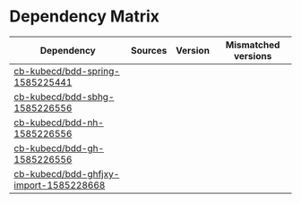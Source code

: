 # Dependency Matrix

Dependency | Sources | Version | Mismatched versions
---------- | ------- | ------- | -------------------
[cb-kubecd/bdd-spring-1585225441](https://github.com/cb-kubecd/bdd-spring-1585225441.git) |  | []() | 
[cb-kubecd/bdd-sbhg-1585226556](https://github.com/cb-kubecd/bdd-sbhg-1585226556.git) |  | []() | 
[cb-kubecd/bdd-nh-1585226556](https://github.com/cb-kubecd/bdd-nh-1585226556.git) |  | []() | 
[cb-kubecd/bdd-gh-1585226556](https://github.com/cb-kubecd/bdd-gh-1585226556.git) |  | []() | 
[cb-kubecd/bdd-ghfjxy-import-1585228668](https://github.com/cb-kubecd/bdd-ghfjxy-import-1585228668.git) |  | []() | 
